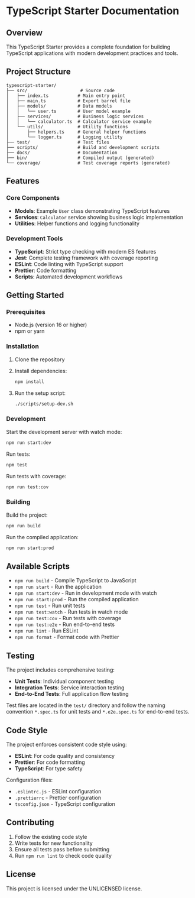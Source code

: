 # TypeScript Starter Documentation

## Overview

This TypeScript Starter provides a complete foundation for building TypeScript applications with modern development practices and tools.

## Project Structure

```
typescript-starter/
├── src/                    # Source code
│   ├── index.ts           # Main entry point
│   ├── main.ts            # Export barrel file
│   ├── models/            # Data models
│   │   └── user.ts        # User model example
│   ├── services/          # Business logic services
│   │   └── calculator.ts  # Calculator service example
│   └── utils/             # Utility functions
│       ├── helpers.ts     # General helper functions
│       └── logger.ts      # Logging utility
├── test/                  # Test files
├── scripts/               # Build and development scripts
├── docs/                  # Documentation
├── bin/                   # Compiled output (generated)
└── coverage/              # Test coverage reports (generated)
```

## Features

### Core Components

- **Models**: Example `User` class demonstrating TypeScript features
- **Services**: `Calculator` service showing business logic implementation
- **Utilities**: Helper functions and logging functionality

### Development Tools

- **TypeScript**: Strict type checking with modern ES features
- **Jest**: Complete testing framework with coverage reporting
- **ESLint**: Code linting with TypeScript support
- **Prettier**: Code formatting
- **Scripts**: Automated development workflows

## Getting Started

### Prerequisites

- Node.js (version 16 or higher)
- npm or yarn

### Installation

1. Clone the repository
2. Install dependencies:

    ```bash
    npm install
    ```

3. Run the setup script:
    ```bash
    ./scripts/setup-dev.sh
    ```

### Development

Start the development server with watch mode:

```bash
npm run start:dev
```

Run tests:

```bash
npm test
```

Run tests with coverage:

```bash
npm run test:cov
```

### Building

Build the project:

```bash
npm run build
```

Run the compiled application:

```bash
npm run start:prod
```

## Available Scripts

- `npm run build` - Compile TypeScript to JavaScript
- `npm run start` - Run the application
- `npm run start:dev` - Run in development mode with watch
- `npm run start:prod` - Run the compiled application
- `npm run test` - Run unit tests
- `npm run test:watch` - Run tests in watch mode
- `npm run test:cov` - Run tests with coverage
- `npm run test:e2e` - Run end-to-end tests
- `npm run lint` - Run ESLint
- `npm run format` - Format code with Prettier

## Testing

The project includes comprehensive testing:

- **Unit Tests**: Individual component testing
- **Integration Tests**: Service interaction testing
- **End-to-End Tests**: Full application flow testing

Test files are located in the `test/` directory and follow the naming convention `*.spec.ts` for unit tests and `*.e2e.spec.ts` for end-to-end tests.

## Code Style

The project enforces consistent code style using:

- **ESLint**: For code quality and consistency
- **Prettier**: For code formatting
- **TypeScript**: For type safety

Configuration files:

- `.eslintrc.js` - ESLint configuration
- `.prettierrc` - Prettier configuration
- `tsconfig.json` - TypeScript configuration

## Contributing

1. Follow the existing code style
2. Write tests for new functionality
3. Ensure all tests pass before submitting
4. Run `npm run lint` to check code quality

## License

This project is licensed under the UNLICENSED license.
